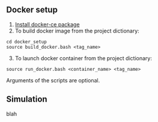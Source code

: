## Docker setup
1. [Install docker-ce package](https://docs.docker.com/install/linux/docker-ce/ubuntu/)
2. To build docker image from the project dictionary:
```
cd docker_setup
source build_docker.bash <tag_name>
```
3. To launch docker container from the project dictionary:
```
source run_docker.bash <container_name> <tag_name>
```
Arguments of the scripts are optional. 


## Simulation

blah
